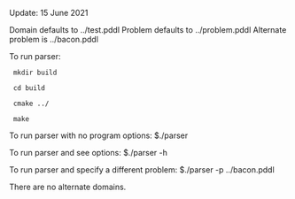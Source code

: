 Update: 15 June 2021

Domain defaults to ../test.pddl
Problem defaults to ../problem.pddl
Alternate problem is ../bacon.pddl

To run parser:

     mkdir build

     cd build

     cmake ../

     make

To run parser with no program options: $./parser

To run parser and see options: $./parser -h

To run parser and specify a different problem: $./parser -p ../bacon.pddl

There are no alternate domains.

